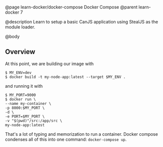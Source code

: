 @page learn-docker/docker-compose Docker Compose
@parent learn-docker 7

@description Learn to setup a basic CanJS application using StealJS as the module loader.

@body

## Overview
At this point, we are building our image with
```
$ MY_ENV=dev
$ docker build -t my-node-app:latest --target $MY_ENV .
```
and running it with
```
$ MY_PORT=9000
$ docker run \
--name my-container \
-p 8000:$MY_PORT \
-d \
-e PORT=$MY_PORT \
-v "$(pwd)"/src:/app/src \
my-node-app:latest
```
That's a lot of typing and memorization to run a container. Docker compose condenses all of this into one command: `docker-compose up`.
